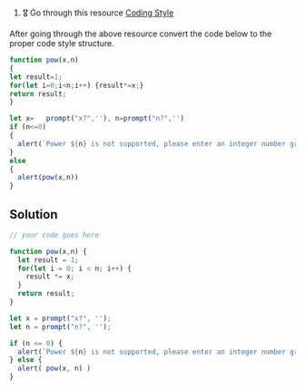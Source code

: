 1. 🎖 Go through this resource [Coding Style](http://javascript.info/coding-style)

After going through the above resource convert the code below to the proper code style structure.
```js
function pow(x,n)
{
let result=1;
for(let i=0;i<n;i++) {result*=x;}
return result;
}

let x=   prompt("x?",''), n=prompt("n?",'')
if (n<=0)
{
  alert(`Power ${n} is not supported, please enter an integer number greater than zero`);
}
else
{
  alert(pow(x,n))
}
```

## Solution
```js
// your code goes here

function pow(x,n) {
  let result = 1;
  for(let i = 0; i < n; i++) {
    result *= x;
  }
  return result;
}

let x = prompt("x?", '');
let n = prompt("n?", '');

if (n <= 0) {
  alert(`Power ${n} is not supported, please enter an integer number greater than zero`);
} else {
  alert( pow(x, n) )
}

```